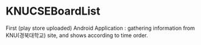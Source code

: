 # KNUCSEBoardList
First (play store uploaded) Android Application : gathering information from KNU(경북대학교) site, and shows according to time order.
